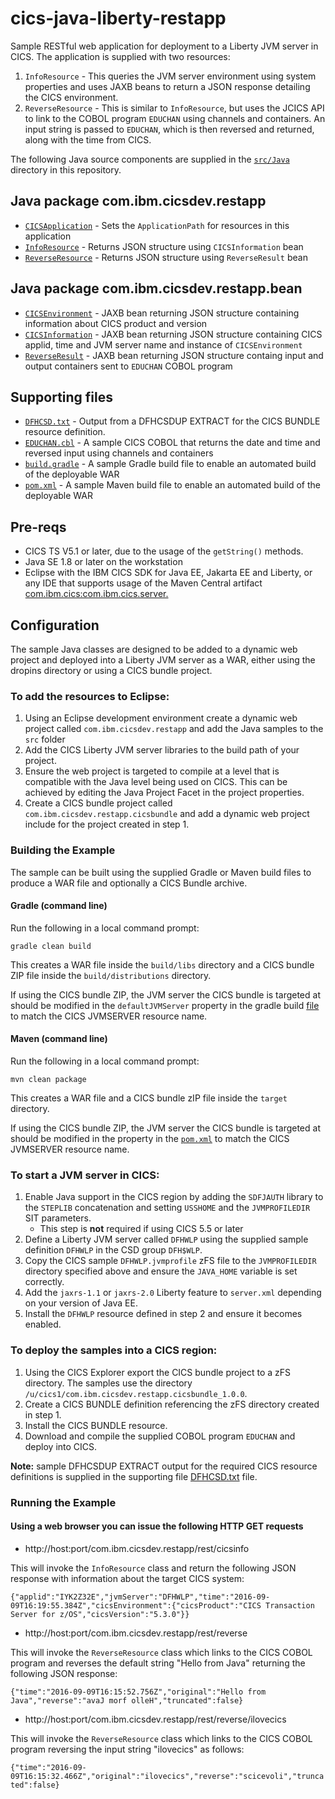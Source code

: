 cics-java-liberty-restapp
===========================

Sample RESTful web application for deployment to a Liberty JVM server in CICS. The application is supplied with two resources:

1. `InfoResource` - This queries the JVM server environment using system properties and uses JAXB beans to return a JSON response detailing the CICS environment.
1. `ReverseResource` - This is similar to `InfoResource`, but uses the JCICS API to link to the COBOL program `EDUCHAN` using channels and containers. An input string is passed to `EDUCHAN`, which is then reversed and returned, along with the time from CICS. 

The following Java source components are supplied in the [`src/Java`](src/Java) directory in this repository.

## Java package com.ibm.cicsdev.restapp
* [`CICSApplication`](src/Java/com/ibm/cicsdev/restapp/CICSApplication.java) - Sets the `ApplicationPath` for resources in this application
* [`InfoResource`](src/Java/com/ibm/cicsdev/restapp/InfoResource.java) - Returns JSON structure using `CICSInformation` bean
* [`ReverseResource`](src/Java/com/ibm/cicsdev/restapp/ReverseResource.java) - Returns JSON structure using `ReverseResult` bean


## Java package com.ibm.cicsdev.restapp.bean
* [`CICSEnvironment`](src/Java/com/ibm/cicsdev/restapp/bean/CICSEnvironment.java) - JAXB bean returning JSON structure containing information about CICS product and version
* [`CICSInformation`](src/Java/com/ibm/cicsdev/restapp/bean/CICSInformation.java) - JAXB bean returning JSON structure containing CICS applid, time and JVM server name and instance of `CICSEnvironment`
* [`ReverseResult`](src/Java/com/ibm/cicsdev/restapp/bean/ReverseResult.java) - JAXB bean returning JSON structure containg input and output containers sent to `EDUCHAN` COBOL program


## Supporting files
* [`DFHCSD.txt`](etc/DFHCSD.txt) - Output from a DFHCSDUP EXTRACT for the CICS BUNDLE resource definition.
* [`EDUCHAN.cbl`](src/Cobol/EDUCHAN.cbl) - A sample CICS COBOL that returns the date and time and reversed input using channels and containers
* [`build.gradle`](build.gradle) - A sample Gradle build file to enable an automated build of the deployable WAR
* [`pom.xml`](pom.xml) - A sample Maven build file to enable an automated build of the deployable WAR


## Pre-reqs

* CICS TS V5.1 or later, due to the usage of the `getString()` methods.
* Java SE 1.8 or later on the workstation
* Eclipse with the IBM CICS SDK for Java EE, Jakarta EE and Liberty, or any IDE that supports usage of the Maven Central artifact [com.ibm.cics:com.ibm.cics.server.](https://search.maven.org/artifact/com.ibm.cics/com.ibm.cics.server) 

   

## Configuration

The sample Java classes are designed to be added to a dynamic web project and deployed into a Liberty JVM server as a WAR, either using the dropins directory or using 
a CICS bundle project. 



### To add the resources to Eclipse:
1. Using an Eclipse development environment create a dynamic web project called `com.ibm.cicsdev.restapp` and add the Java samples to the `src` folder
1. Add the CICS Liberty JVM server libraries to the build path of your project. 
1. Ensure the web project is targeted to compile at a level that is compatible with the Java level being used on CICS. This can be achieved by editing the Java Project Facet in the project properties.
1. Create a CICS bundle project called `com.ibm.cicsdev.restapp.cicsbundle` and add a dynamic web project include for the project created in step 1.

### Building the Example

The sample can be built using the supplied Gradle or Maven build files to produce a WAR file and optionally a CICS Bundle archive.

#### Gradle (command line)

Run the following in a local command prompt:

`gradle clean build`

This creates a WAR file inside the `build/libs` directory and a CICS bundle ZIP file inside the `build/distributions` directory.

If using the CICS bundle ZIP, the JVM server the CICS bundle is targeted at should be modified in the `defaultJVMServer` property in the gradle build [file](build.gradle) to match the CICS JVMSERVER resource name.


#### Maven (command line)

Run the following in a local command prompt:

`mvn clean package`

This creates a WAR file and a CICS bundle zIP file inside the `target` directory.

If using the CICS bundle ZIP, the JVM server the CICS bundle is targeted at should be modified in the <jvmserver> property in the [`pom.xml`](pom.xml) to match the CICS JVMSERVER resource name.



### To start a JVM server in CICS:
1. Enable Java support in the CICS region by adding the `SDFJAUTH` library to the `STEPLIB` concatenation and setting `USSHOME` and the `JVMPROFILEDIR` SIT parameters.
    * This step is **not** required if using CICS 5.5 or later
1. Define a Liberty JVM server called `DFHWLP` using the supplied sample definition `DFHWLP` in the CSD group `DFH$WLP`.
1. Copy the CICS sample `DFHWLP.jvmprofile` zFS file to the `JVMPROFILEDIR` directory specified above and ensure the `JAVA_HOME` variable is set correctly.
1. Add the `jaxrs-1.1` or `jaxrs-2.0` Liberty feature to `server.xml` depending on your version of Java EE.
1. Install the `DFHWLP` resource defined in step 2 and ensure it becomes enabled.


### To deploy the samples into a CICS region:
1. Using the CICS Explorer export the CICS bundle project to a zFS directory. The samples use the directory `/u/cics1/com.ibm.cicsdev.restapp.cicsbundle_1.0.0`.
1. Create a CICS BUNDLE definition referencing the zFS directory created in step 1.
1. Install the CICS BUNDLE resource.
1. Download and compile the supplied COBOL program `EDUCHAN` and deploy into CICS.


**Note:** sample DFHCSDUP EXTRACT output for the required CICS resource definitions is supplied in the supporting file [DFHCSD.txt](etc/DFHCSD.txt) file.  


### Running the Example

#### Using a web browser you can issue the following HTTP GET requests

* http://host:port/com.ibm.cicsdev.restapp/rest/cicsinfo

This will invoke the `InfoResource` class and return the following JSON response with information about the target CICS system:

`{"applid":"IYK2Z32E","jvmServer":"DFHWLP","time":"2016-09-09T16:19:55.384Z","cicsEnvironment":{"cicsProduct":"CICS Transaction Server for z/OS","cicsVersion":"5.3.0"}}`


* http://host:port/com.ibm.cicsdev.restapp/rest/reverse

This will invoke the `ReverseResource` class which links to the CICS COBOL program and reverses the default string "Hello from Java" returning the following JSON response:

`{"time":"2016-09-09T16:15:52.756Z","original":"Hello from Java","reverse":"avaJ morf olleH","truncated":false}`


* http://host:port/com.ibm.cicsdev.restapp/rest/reverse/ilovecics

This will invoke the `ReverseResource` class which links to the CICS COBOL program reversing the input string "ilovecics" as follows:

`{"time":"2016-09-09T16:15:32.466Z","original":"ilovecics","reverse":"scicevoli","truncated":false}`

